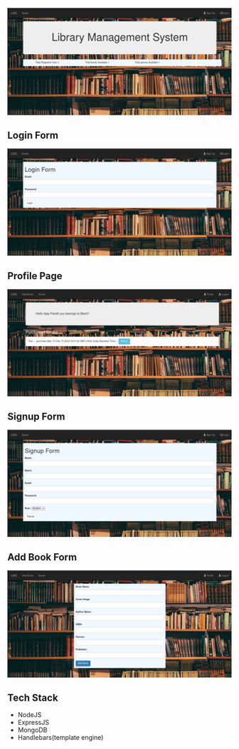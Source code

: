 
![alt text](public/images/Screenshot%20from%202023-12-15%2018-46-35.png)

## Login Form
![alt text](public/images/Screenshot%20from%202023-12-15%2018-46-48.png)

## Profile Page
![alt text](public/images/Screenshot%20from%202023-12-15%2018-47-29.png)

## Signup Form
![alt text](public/images/Screenshot%20from%202023-12-15%2018-46-54.png)

## Add Book Form
![alt text](public/images/Screenshot%20from%202023-12-15%2018-47-08.png)

## Tech Stack
- NodeJS
- ExpressJS
- MongoDB
- Handlebars(template engine)
